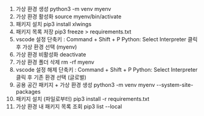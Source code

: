  1. 가상 환경 생성 python3 -m venv myenv 
 2. 가상 환경 활성화 source myenv/bin/activate
 3. 패키지 설치 pip3 install xlwings 
 4. 패키지 목록 저장 pip3 freeze > requirements.txt
 5. vscode 설정 단축키 : Command + Shift + P Python: Select Interpreter 클릭 후 가상 환경 선택 (myenv) 
 6. 가상 환경 비활성화 deactivate 
 7. 가상 환경 폴더 삭제 rm -rf myenv 
 8. vscode 설정 해제 단축키 : Command + Shift + P Python: Select Interpreter 클릭 후 기존 환경 선택 (글로벌) 
 9. 공용 공간 패키지 + 가상 환경 생성 python3 -m venv myenv --system-site-packages 
 10. 패키지 설치 (파일로부터) pip3 install -r requirements.txt 
 11. 가상 환경 내 패키지 목록 조회 pip3 list --local
